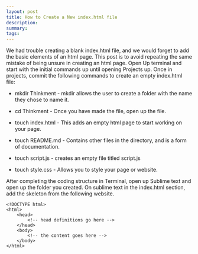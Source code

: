```yaml
---
layout: post
title: How to Create a New index.html file
description: 
summary: 
tags: 
---
```

We had trouble creating a blank index.html file, and we would forget to add the basic elements of an html page. This post is to avoid repeating the same mistake of being unsure in creating an html page. Open Up terminal and start with the initial commands up until opening Projects up.
Once in projects, commit the following commands to create an empty index.html file:

* mkdir Thinkment - mkdir allows the user to create a folder with the name they chose to name it.

* cd Thinkment - Once you have made the file, open up the file.

* touch index.html - This adds an empty html page to start working on your page.

* touch README.md - Contains other files in the directory, and is a form of documentation.

* touch script.js - creates an empty file titled script.js

* touch style.css - Allows you to style your page or website.

After completing the coding structure in Terminal, open up Sublime text and open up the folder you created. On sublime text in the index.html section, add the skeleton from the following website.
```
<!DOCTYPE html>
<html>
    <head>
        <!-- head definitions go here -->
    </head>
    <body>
        <!-- the content goes here -->
    </body>
</html>
```